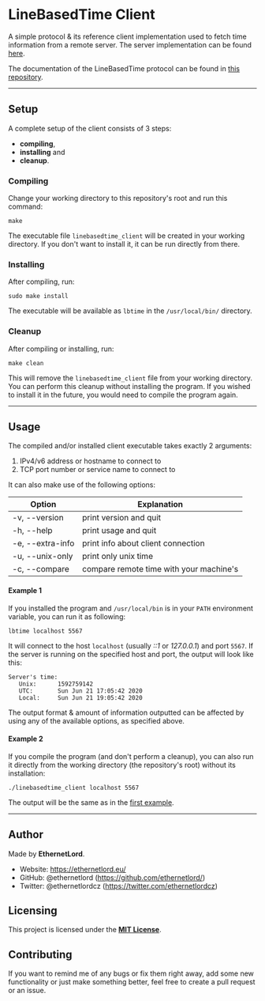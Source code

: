 # LineBasedTime Client
A simple protocol & its reference client implementation used to fetch time information from a remote server. The server implementation can be found [here](https://github.com/ethernetlord/linebasedtime-server).

The documentation of the LineBasedTime protocol can be found in [this repository](https://github.com/ethernetlord/linebasedtime-protocol).

---

## Setup
A complete setup of the client consists of 3 steps:
* **compiling**,
* **installing** and
* **cleanup**.

### Compiling
Change your working directory to this repository's root and run this command:
```
make
```
The executable file ```linebasedtime_client``` will be created in your working directory. If you don't want to install it, it can be run directly from there.

### Installing
After compiling, run:
```
sudo make install
```
The executable will be available as ```lbtime``` in the ```/usr/local/bin/``` directory.

### Cleanup
After compiling or installing, run:
```
make clean
```
This will remove the ```linebasedtime_client``` file from your working directory. You can perform this cleanup without installing the program. If you wished to install it in the future, you would need to compile the program again.

---

## Usage
The compiled and/or installed client executable takes exactly 2 arguments:
1. IPv4/v6 address or hostname to connect to
2. TCP port number or service name to connect to

It can also make use of the following options:

| Option           | Explanation                             |
| ---------------- | --------------------------------------- |
| -v, --version    | print version and quit                  |
| -h, --help       | print usage and quit                    |
| -e, --extra-info | print info about client connection      |
| -u, --unix-only  | print only unix time                    |
| -c, --compare    | compare remote time with your machine's |

#### Example 1
If you installed the program and ```/usr/local/bin``` is in your ```PATH``` environment variable, you can run it as following:
```
lbtime localhost 5567
```
It will connect to the host ```localhost``` (usually *::1* or *127.0.0.1*) and port ```5567```. If the server is running on the specified host and port, the output will look like this:
```
Server's time:
   Unix:      1592759142
   UTC:       Sun Jun 21 17:05:42 2020
   Local:     Sun Jun 21 19:05:42 2020
```
The output format & amount of information outputted can be affected by using any of the available options, as specified above.

#### Example 2
If you compile the program (and don't perform a cleanup), you can also run it directly from the working directory (the repository's root) without its installation:
```
./linebasedtime_client localhost 5567
```
The output will be the same as in the [first example](#example-1).

---

## Author
Made by **EthernetLord**.
* Website: https://ethernetlord.eu/
* GitHub: @ethernetlord (https://github.com/ethernetlord/)
* Twitter: @ethernetlordcz (https://twitter.com/ethernetlordcz)


## Licensing
This project is licensed under the **[MIT License](LICENSE)**.


## Contributing
If you want to remind me of any bugs or fix them right away, add some new functionality or just make something better, feel free to create a pull request or an issue.
